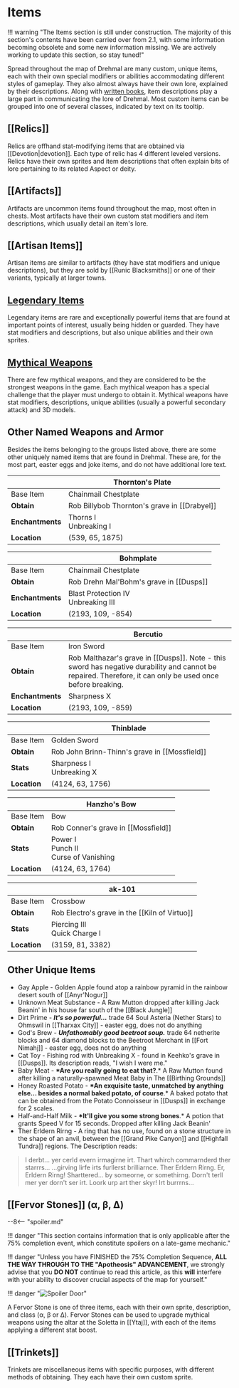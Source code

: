 # Items

!!! warning "The Items section is still under construction. The majority of this section's contents have been carried over from 2.1, with some information becoming obsolete and some new information missing. We are actively working to update this section, so stay tuned!"

Spread throughout the map of Drehmal are many custom, unique items, each with their own special modifiers or abilities accommodating different styles of gameplay. They also almost always have their own lore, explained by their descriptions. Along with [written books](/Lore/Books/), item descriptions play a large part in communicating the lore of Drehmal. Most custom items can be grouped into one of several classes, indicated by text on its tooltip.

## [[Relics]]

Relics are offhand stat-modifying items that are obtained via [[Devotion|devotion]]. Each type of relic has 4 different leveled versions. Relics have their own sprites and item descriptions that often explain bits of lore pertaining to its related Aspect or deity.

## [[Artifacts]]

Artifacts are uncommon items found throughout the map, most often in chests. Most artifacts have their own custom stat modifiers and item descriptions, which usually detail an item's lore.

## [[Artisan Items]]

Artisan items are similar to artifacts (they have stat modifiers and unique descriptions), but they are sold by [[Runic Blacksmiths]] or one of their variants, typically at larger towns.

## [Legendary Items](/Items/Legendary_Items/)

Legendary items are rare and exceptionally powerful items that are found at important points of interest, usually being hidden or guarded. They have stat modifiers and descriptions, but also unique abilities and their own sprites.

## [Mythical Weapons](/Items/Mythical_Weapons/)

There are few mythical weapons, and they are considered to be the strongest weapons in the game. Each mythical weapon has a special challenge that the player must undergo to obtain it. Mythical weapons have stat modifiers, descriptions, unique abilities (usually a powerful secondary attack) and 3D models.

## Other Named Weapons and Armor

Besides the items belonging to the groups listed above, there are some other uniquely named items that are found in Drehmal. These are, for the most part, easter eggs and joke items, and do not have additional lore text.

|            | Thornton's Plate                               |
| ---------- | ---------------------------------------------- |
| Base Item  | Chainmail Chestplate                           |
| **Obtain** | Rob Billybob Thornton's grave in [[Drabyel]]   |
| **Enchantments**  | Thorns I <br> Unbreaking I |
| **Location** | (539, 65, 1875) |

|            | Bohmplate                                                   |
| ---------- | ----------------------------------------------------------- |
| Base Item  | Chainmail Chestplate                           |
| **Obtain** | Rob Drehn Mal'Bohm's grave in [[Dusps]]                     |
| **Enchantments**  | Blast Protection IV <br> Unbreaking III |
| **Location** | (2193, 109, -854) |

|            | Bercutio                                                                                                                                        |
| ---------- | ----------------------------------------------------------------------------------------------------------------------------------------------- |
| Base Item  | Iron Sword |
| **Obtain** | Rob Malthazar's grave in [[Dusps]]. Note - this sword has negative durability and cannot be repaired. Therefore, it can only be used once before breaking. |
| **Enchantments**  | Sharpness X  |
| **Location** | (2193, 109, -859) |

|            | Thinblade                                     |
| ---------- | --------------------------------------------- |
| Base Item  | Golden Sword                                  |
| **Obtain** | Rob John Brinn-Thinn's grave in [[Mossfield]] |
| **Stats**  | Sharpness I <br> Unbreaking X                 |
| **Location** | (4124, 63, 1756) |

|            | Hanzho's Bow                                  |
| ---------- | --------------------------------------------- |
| Base Item  | Bow                                |
| **Obtain** | Rob Conner's grave in [[Mossfield]] |
| **Stats**  | Power I <br> Punch II <br> Curse of Vanishing                |
| **Location** | (4124, 63, 1764) |

|            | ak-101                                  |
| ---------- | --------------------------------------------- |
| Base Item  | Crossbow                                |
| **Obtain** | Rob Electro's grave in the [[Kiln of Virtuo]] |
| **Stats**  | Piercing III <br> Quick Charge I               |
| **Location** | (3159, 81, 3382) |

## Other Unique Items

- Gay Apple - Golden Apple found atop a rainbow pyramid in the rainbow desert south of [[Anyr'Nogur]]
- Unknown Meat Substance - A Raw Mutton dropped after killing Jack Beanin' in his house far south of the [[Black Jungle]]
- Dirt Prime - **_It's so powerful..._** trade 64 Soul Asteria (Nether Stars) to Ohmswil in [[Tharxax City]] \- easter egg, does not do anything
- God's Brew - **_Unfathomably good beetroot soup._** trade 64 netherite blocks and 64 diamond blocks to the Beetroot Merchant in [[Fort Nimahj]] \- easter egg, does not do anything
- Cat Toy - Fishing rod with Unbreaking X - found in Keehko's grave in [[Dusps]]. Its description reads, "I wish I were me."
- Baby Meat - **\*Are you really going to eat that?**.\* A Raw Mutton found after killing a naturally-spawned Meat Baby in The [[Birthing Grounds]]
- Honey Roasted Potato - **\*An exquisite taste, unmatched by anything else... besides a normal baked potato, of course**.\* A baked potato that can be obtained from the Potato Connoisseur in [[Dusps]] in exchange for 2 scales.
- Half-and-Half Milk - **\*It'll give you some strong bones**.\* A potion that grants Speed V for 15 seconds. Dropped after killing Jack Beanin'
- Ther Erldern Rirng - A ring that has no use, found on a stone structure in the shape of an anvil, between the [[Grand Pike Canyon]] and [[Highfall Tundra]] regions. The Description reads:

> I derbt... yer cerld evern irmagirne irt.
> Thart whirch commarnderd ther starrrs...
> ...girving lirfe irts furllerst brilliarnce.
> Ther Erldern Rirng. Er, Erldern Rirng!
> Sharttered... by someorne, or somethirng.
> Dorn't terll mer yer dorn't ser irt.
> Loork urp art ther skyr! Irt burrrns...

## [[Fervor Stones]] (α, β, Δ)
--8<-- "spoiler.md"

!!! danger "This section contains information that is only applicable after the 75% completion event, which constitute spoilers on a late-game mechanic."

!!! danger "Unless you have FINISHED the 75% Completion Sequence, **ALL THE WAY THROUGH TO THE "Apotheosis" ADVANCEMENT**, we strongly advise that you **DO NOT** continue to read this article, as this **will** interfere with your ability to discover crucial aspects of the map for yourself."

!!! danger "![Spoiler Door](/assets/img/spoiler_door.png)"

A Fervor Stone is one of three items, each with their own sprite, description, and class (α, β or Δ). Fervor Stones can be used to upgrade mythical weapons using the altar at the Soletta in [[Ytaj]], with each of the items applying a different stat boost.

## [[Trinkets]]

Trinkets are miscellaneous items with specific purposes, with different methods of obtaining. They each have their own custom sprite.